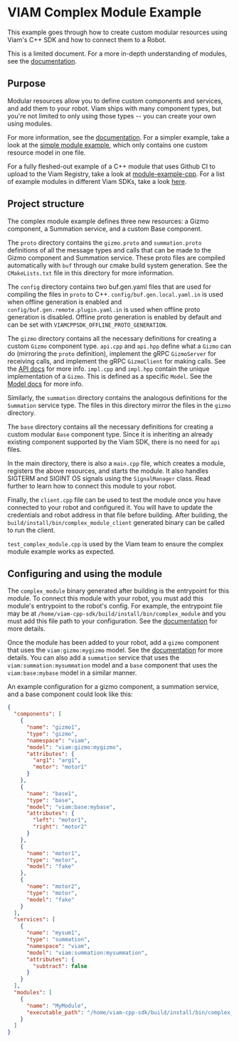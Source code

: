 # VIAM Complex Module Example
This example goes through how to create custom modular resources using Viam's C++ SDK and how to connect them to a Robot.

This is a limited document. For a more in-depth understanding of modules, see the [documentation](https://docs.viam.com/program/extend/modular-resources/).

## Purpose
Modular resources allow you to define custom components and services, and add them to your robot. Viam ships with many component types, but you're not limited to only using those types -- you can create your own using modules.

For more information, see the [documentation](https://docs.viam.com/program/extend/modular-resources/). For a simpler example, take a look at the [simple module example](https://github.com/viamrobotics/viam-cpp-sdk/tree/main/src/viam/examples/modules/simple), which only contains one custom resource model in one file.

For a fully fleshed-out example of a C++ module that uses Github CI to upload to the Viam Registry, take a look at [module-example-cpp](https://github.com/viamrobotics/module-example-cpp). For a list of example modules in different Viam SDKs, take a look [here](https://github.com/viamrobotics/upload-module/#example-repos).

## Project structure
The complex module example defines three new resources: a Gizmo component, a Summation service, and a custom Base component.

The `proto` directory contains the `gizmo.proto` and `summation.proto` definitions of all the message types and calls that can be made to the Gizmo component and Summation service. These proto files are compiled automatically with `buf` through our cmake build system generation. See the `CMakeLists.txt` file in this directory for more information.

The `config` directory contains two buf.gen.yaml files that are used for compiling the files in `proto` to C++. `config/buf.gen.local.yaml.in` is used when offline generation is enabled and `config/buf.gen.remote.plugin.yaml.in` is used when offline proto generation is disabled. Offline proto generation is enabled by default and can be set with `VIAMCPPSDK_OFFLINE_PROTO_GENERATION`.

The `gizmo` directory contains all the necessary definitions for creating a custom `Gizmo` component type. `api.cpp` and `api.hpp` define what a `Gizmo` can do (mirroring the `proto` definition), implement the gRPC `GizmoServer` for receiving calls, and implement the gRPC `GizmoClient` for making calls. See the [API docs](https://docs.viam.com/program/extend/modular-resources/#apis) for more info. `impl.cpp` and `impl.hpp` contain the unique implementation of a `Gizmo`. This is defined as a specific `Model`. See the [Model docs](https://docs.viam.com/program/extend/modular-resources/#models) for more info.

Similarly, the `summation` directory contains the analogous definitions for the `Summation` service type. The files in this directory mirror the files in the `gizmo` directory.

The `base` directory contains all the necessary definitions for creating a custom modular `Base` component type. Since it is inheriting an already existing component supported by the Viam SDK, there is no need for `api` files.

In the main directory, there is also a `main.cpp` file, which creates a module, registers the above resources, and starts the module. It also handles SIGTERM and SIGINT OS signals using the `SignalManager` class. Read further to learn how to connect this module to your robot.

Finally, the `client.cpp` file can be used to test the module once you have connected to your robot and configured it. You will have to update the credentials and robot address in that file before building. After building, the `build/install/bin/complex_module_client` generated binary can be called to run the client.

`test_complex_module.cpp` is used by the Viam team to ensure the complex module example works as expected.

## Configuring and using the module

The `complex_module` binary generated after building is the entrypoint for this module. To connect this module with your robot, you must add this module's entrypoint to the robot's config. For example, the entrypoint file may be at `/home/viam-cpp-sdk/build/install/bin/complex_module` and you must add this file path to your configuration. See the [documentation](https://docs.viam.com/program/extend/modular-resources/#use-a-modular-resource-with-your-robot) for more details.

Once the module has been added to your robot, add a `gizmo` component that uses the `viam:gizmo:mygizmo` model. See the [documentation](https://docs.viam.com/program/extend/modular-resources/#configure-a-component-instance-for-a-modular-resource) for more details. You can also add a `summation` service that uses the `viam:summation:mysummation` model and a `base` component that uses the `viam:base:mybase` model in a similar manner.

An example configuration for a gizmo component, a summation service, and a base component could look like this:
```json
{
  "components": [
    {
      "name": "gizmo1",
      "type": "gizmo",
      "namespace": "viam",
      "model": "viam:gizmo:mygizmo",
      "attributes": {
        "arg1": "arg1",
        "motor": "motor1"
      }
    },
    {
      "name": "base1",
      "type": "base",
      "model": "viam:base:mybase",
      "attributes": {
        "left": "motor1",
        "right": "motor2"
      }
    },
    {
      "name": "motor1",
      "type": "motor",
      "model": "fake"
    },
    {
      "name": "motor2",
      "type": "motor",
      "model": "fake"
    }
  ],
  "services": [
    {
      "name": "mysum1",
      "type": "summation",
      "namespace": "viam",
      "model": "viam:summation:mysummation",
      "attributes": {
        "subtract": false
      }
    }
  ],
  "modules": [
    {
      "name": "MyModule",
      "executable_path": "/home/viam-cpp-sdk/build/install/bin/complex_module"
    }
  ]
}
```

